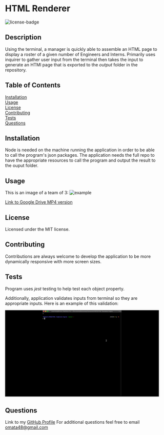# HTML Renderer

![license-badge](https://img.shields.io/badge/license-MIT-green) 
  
## Description

Using the terminal, a manager is quickly able to assemble an HTML page to display a roster of a given number of Engineers and Interns. Primarily uses inquirer to gather user input from the terminal then takes the input to generate an HTMl page that is exported to the _output_ folder in the repository. 
  
## Table of Contents
  
[Installation](#Installation)  
[Usage](#Usage)  
[License](#License)  
[Contributing](#Contributing)  
[Tests](#Tests)  
[Questions](#Questions)  
  
## Installation 
  
Node is needed on the machine running the application in order to be able to call the program's json packages. The application needs the full repo to have the appropriate resources to call the program and output the result to the ouput folder.
  
## Usage

This is an image of a team of 3:
![example](imgs/AppRunning.gif)

[Link to Google Drive MP4 version](https://drive.google.com/file/d/1oVZCp5KUmxoAqAInF8YgnQSr7jtTeIeg/view)
  
## License
  
Licensed under the MIT license.
  
## Contributing
  
Contributions are always welcome to develop the application to be more dynamically responsive with more screen sizes.
  
## Tests
  
Program uses *jest* testing to help test each object property.

Additionally, application validates inputs from terminal so they are appropriate inputs. Here is an example of this validation:

![validation](imgs/managerValidation.gif)
  
## Questions

Link to my [GitHub Profile](https://github.com/omata48)
For additional questions feel free to email omata48@gmail.com
    